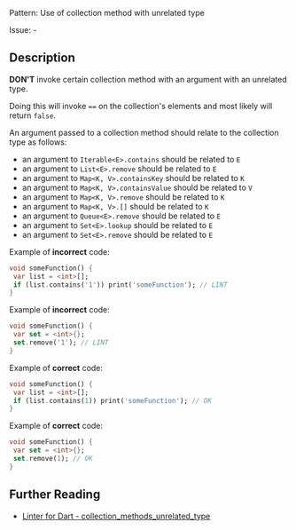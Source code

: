 Pattern: Use of collection method with unrelated type

Issue: -

## Description

**DON'T** invoke certain collection method with an argument with an unrelated
type.

Doing this will invoke `==` on the collection's elements and most likely will
return `false`.

An argument passed to a collection method should relate to the collection type
as follows:

* an argument to `Iterable<E>.contains` should be related to `E`
* an argument to `List<E>.remove` should be related to `E`
* an argument to `Map<K, V>.containsKey` should be related to `K`
* an argument to `Map<K, V>.containsValue` should be related to `V`
* an argument to `Map<K, V>.remove` should be related to `K`
* an argument to `Map<K, V>.[]` should be related to `K`
* an argument to `Queue<E>.remove` should be related to `E`
* an argument to `Set<E>.lookup` should be related to `E`
* an argument to `Set<E>.remove` should be related to `E`

Example of **incorrect** code:
```dart
void someFunction() {
 var list = <int>[];
 if (list.contains('1')) print('someFunction'); // LINT
}
```

Example of **incorrect** code:
```dart
void someFunction() {
 var set = <int>{};
 set.remove('1'); // LINT
}
```

Example of **correct** code:
```dart
void someFunction() {
 var list = <int>[];
 if (list.contains(1)) print('someFunction'); // OK
}
```

Example of **correct** code:
```dart
void someFunction() {
 var set = <int>{};
 set.remove(1); // OK
}
```

## Further Reading

* [Linter for Dart - collection_methods_unrelated_type](https://dart-lang.github.io/linter/lints/collection_methods_unrelated_type.html)